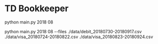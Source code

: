 # TD Bookkeeper

python main.py 2018 08

python main.py 2018 08 --files ./data/debit_20180730-20180917.csv ./data/visa_20180724-20180822.csv ./data/visa_20180823-20180924.csv